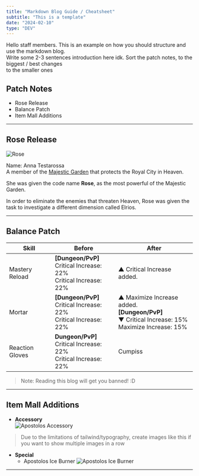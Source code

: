 ```yaml
--- 
title: "Markdown Blog Guide / Cheatsheet"        
subtitle: "This is a template"        
date: "2024-02-10"        
type: "DEV"
---  
```


Hello staff members. This is an example on how you should structure and use the markdown blog.        
Write some 2-3 sentences introduction here idk. Sort the patch notes, to the biggest / best changes        
to the smaller ones

## Patch Notes
- Rose Release
- Balance Patch
- Item Mall Additions

---  

## Rose Release

![Rose](https://i.imgur.com/okgiWI7.gif)

Name: Anna Testarossa        
A member of the [Majestic Garden](https://elwiki.net/w/Rose) that protects the Royal City in Heaven.

She was given the code name **Rose**, as the most powerful of the Majestic Garden.

In order to eliminate the enemies that threaten Heaven, Rose was given the task to investigate a different dimension called Elrios.
  
---  

## Balance Patch

|Skill|Before|After|
|---|---|---|
|Mastery Reload|**[Dungeon/PvP]**  <br>Critical Increase: 22%  <br>Critical Increase: 22%|▲ Critical Increase added.|
|Mortar|**[Dungeon/PvP]**  <br>Critical Increase: 22%  <br>Critical Increase: 22%|▲ Maximize Increase added.  <br>**[Dungeon/PvP]**  <br>▼ Critical Increase: 15%  <br>Maximize Increase: 15%|
|Reaction Gloves|**Dungeon/PvP]**  <br>Critical Increase: 22%  <br>Critical Increase: 22%|Cumpiss|
> Note: Reading this blog will get you banned! :D

---  

## Item Mall Additions

- **Accessory**  
  ![Apostolos Accessory](https://elwiki.net/wiki/images/3/3a/IB_-_Apostolos_Top_Piece_Accessory.png)

> Due to the limitations of tailwind/typography, create images like this if you want to show multiple images in a row

- **Special**
  - Apostolos Ice Burner ![Apostolos Ice Burner](https://elwiki.net/wiki/images/9/98/IB_-_Apostolos.png)

---  
